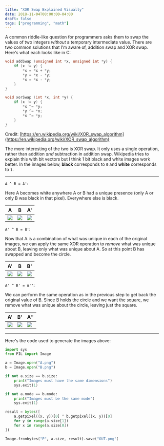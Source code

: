 ```yaml
---
title: "XOR Swap Explained Visually"
date: 2018-11-04T00:00:00-04:00
draft: false
tags: ["programming", "math"]
---
```


A common riddle-like question for programmers asks them to swap the values of two integers _without_ a temporary intermediate value. There are two common solutions that I'm aware of, addition swap and XOR swap. Here's what each looks like in C:

```c
void addSwap (unsigned int *x, unsigned int *y) {  
    if (x != y) {  
        *x = *x + *y;  
        *y = *x - *y;  
        *x = *x - *y;  
    }  
}
```

```c
void xorSwap (int *x, int *y) {  
    if (x != y) {  
        *x ^= *y;  
        *y ^= *x;  
        *x ^= *y;  
    }  
}
```

Credit: [https://en.wikipedia.org/wiki/XOR_swap_algorithm](https://en.wikipedia.org/wiki/XOR_swap_algorithm)

The more interesting of the two is XOR swap. It only uses a single operation, rather than addition _and_ subtraction in addition swap. Wikipedia tries to explain this with bit vectors but I think 1 bit black and white images work better. In the images below, **black** corresponds to `0` and **white** corresponds to `1`.

* * *

`A ^ B = A'`:

Here A becomes white anywhere A or B had a unique presence (only A or only B was black in that pixel). Everywhere else is black.

| A | B | A' |
|-|-|-|
| ![](/blog/image/xor/A.png) | ![](/blog/image/xor/B.png) | ![](/blog/image/xor/Ap.png) |

`A' ^ B = B'`:

Now that A is a combination of what was unique in each of the original images, we can apply the same XOR operation to _remove_ what was unique about B, leaving only what was unique about A. So at this point B has swapped and become the circle.

| A' | B | B' |
|-|-|-|
| ![](/blog/image/xor/Ap.png) | ![](/blog/image/xor/B.png) | ![](/blog/image/xor/A.png) |

`A' ^ B' = A''`:

We can perform the same operation as in the previous step to get back the original value of B. Since B holds the circle and we want the square, we remove what was unique about the circle, leaving just the square.

| A' | B' | A'' |
|-|-|-|
| ![](/blog/image/xor/Ap.png) | ![](/blog/image/xor/A.png) | ![](/blog/image/xor/B.png) |

* * *

Here's the code used to generate the images above:

```python
import sys  
from PIL import Image  

a = Image.open("A.png")  
b = Image.open("B.png")  

if not a.size == b.size:  
    print("Images must have the same dimensions")  
    sys.exit(1)  

if not a.mode == b.mode:  
    print("Images must be the same mode")  
    sys.exit(1)  

result = bytes([  
    a.getpixel((x, y))[0] ^ b.getpixel((x, y))[0]  
    for y in range(a.size[1])  
    for x in range(a.size[0])  
])  

Image.frombytes("P", a.size, result).save("OUT.png")
```
